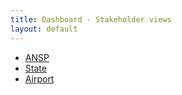 ```yaml
---
title: Dashboard - Stakeholder views
layout: default
---
```


* [ANSP](/dashboard/stakeholder/ansp/)
* [State](/dashboard/stakeholder/state/)
* [Airport](/dashboard/stakeholder/airport/)